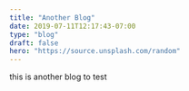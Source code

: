 ```yaml
---
title: "Another Blog"
date: 2019-07-11T12:17:43-07:00
type: "blog"
draft: false
hero: "https://source.unsplash.com/random"
---
```


this is another blog to test